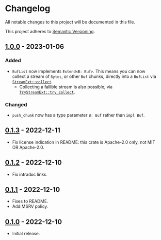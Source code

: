 # Changelog

All notable changes to this project will be documented in this file.

This project adheres to [Semantic Versioning](https://semver.org).

## [1.0.0] - 2023-01-06

### Added

- `BufList` now implements `Extend<B: Buf>`. This means you can now collect a stream of `Bytes`, or other `Buf` chunks, directly into a `BufList` via [`StreamExt::collect`](https://docs.rs/futures/latest/futures/stream/trait.StreamExt.html#method.collect).
  - Collecting a fallible stream is also possible, via [`TryStreamExt::try_collect`](https://docs.rs/futures/latest/futures/stream/trait.TryStreamExt.html#method.try_collect).

### Changed

- `push_chunk` now has a type parameter `B: Buf` rather than `impl Buf`.

## [0.1.3] - 2022-12-11

- Fix license indication in README: this crate is Apache-2.0 only, not MIT OR Apache-2.0.

## [0.1.2] - 2022-12-10

- Fix intradoc links.

## [0.1.1] - 2022-12-10

- Fixes to README.
- Add MSRV policy.

## [0.1.0] - 2022-12-10

- Initial release.

[1.0.0]: https://github.com/sunshowers-code/buf-list/releases/tag/1.0.0
[0.1.3]: https://github.com/sunshowers-code/buf-list/releases/tag/0.1.3
[0.1.2]: https://github.com/sunshowers-code/buf-list/releases/tag/0.1.2
[0.1.1]: https://github.com/sunshowers-code/buf-list/releases/tag/0.1.1
[0.1.0]: https://github.com/sunshowers-code/buf-list/releases/tag/0.1.0
